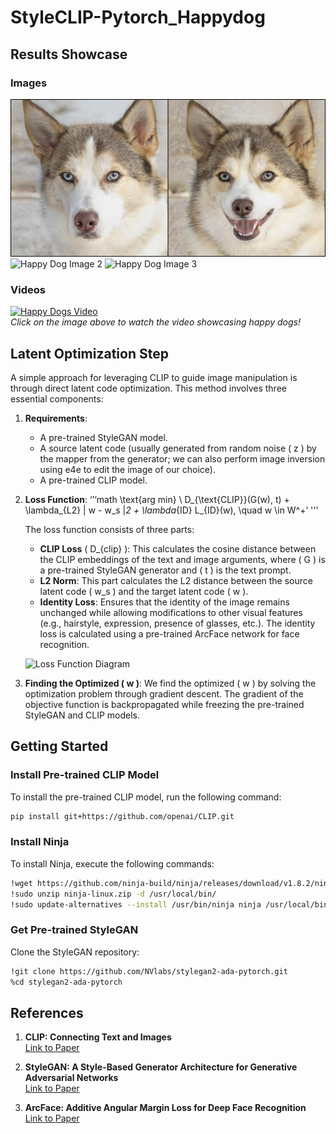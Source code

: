 # StyleCLIP-Pytorch_Happydog

## Results Showcase
<script type="text/javascript" src="http://cdn.mathjax.org/mathjax/latest/MathJax.js?config=default"></script>
### Images
![Happy Dog Image 1](final_photo/final_result.jpg)
![Happy Dog Image 2](path/to/image2.jpg)
![Happy Dog Image 3](path/to/image3.jpg)

### Videos
[![Happy Dogs Video](path/to/thumbnail.jpg)](path/to/video.mp4)  
*Click on the image above to watch the video showcasing happy dogs!*

## Latent Optimization Step

A simple approach for leveraging CLIP to guide image manipulation is through direct latent code optimization. This method involves three essential components:

1. **Requirements**:
   - A pre-trained StyleGAN model.
   - A source latent code (usually generated from random noise \( z \) by the mapper from the generator; we can also perform image inversion using e4e to edit the image of our choice).
   - A pre-trained CLIP model.

2. **Loss Function**:
‘’‘math
\text{arg min} \ D_{\text{CLIP}}(G(w), t) + \lambda_{L2} \| w - w_s \|_2 + \lambda_{ID} L_{ID}(w), 
\quad w \in W^+’
'''

   The loss function consists of three parts:
   - **CLIP Loss** \( D_{clip} \): This calculates the cosine distance between the CLIP embeddings of the text and image arguments, where \( G \) is a pre-trained StyleGAN generator and \( t \) is the text prompt.
   - **L2 Norm**: This part calculates the L2 distance between the source latent code \( w_s \) and the target latent code \( w \).
   - **Identity Loss**: Ensures that the identity of the image remains unchanged while allowing modifications to other visual features (e.g., hairstyle, expression, presence of glasses, etc.). The identity loss is calculated using a pre-trained ArcFace network for face recognition.

   ![Loss Function Diagram](path/to/loss_function_diagram.jpg)

4. **Finding the Optimized \( w \)**:
   We find the optimized \( w \) by solving the optimization problem through gradient descent. The gradient of the objective function is backpropagated while freezing the pre-trained StyleGAN and CLIP models.

## Getting Started

### Install Pre-trained CLIP Model
To install the pre-trained CLIP model, run the following command:

```bash
pip install git+https://github.com/openai/CLIP.git
```
### Install Ninja
To install Ninja, execute the following commands:
```bash
!wget https://github.com/ninja-build/ninja/releases/download/v1.8.2/ninja-linux.zip
!sudo unzip ninja-linux.zip -d /usr/local/bin/
!sudo update-alternatives --install /usr/bin/ninja ninja /usr/local/bin/ninja 1 --force
```
### Get Pre-trained StyleGAN
Clone the StyleGAN repository:
```bash
!git clone https://github.com/NVlabs/stylegan2-ada-pytorch.git
%cd stylegan2-ada-pytorch
```

## References

1. **CLIP: Connecting Text and Images**  
   [Link to Paper](https://arxiv.org/abs/2103.00020)

2. **StyleGAN: A Style-Based Generator Architecture for Generative Adversarial Networks**  
   [Link to Paper](https://arxiv.org/abs/1812.04948)

3. **ArcFace: Additive Angular Margin Loss for Deep Face Recognition**  
   [Link to Paper](https://arxiv.org/abs/1801.07698)
